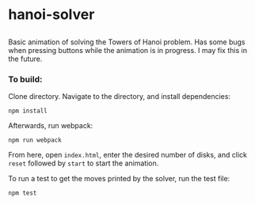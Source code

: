 # hanoi-solver

##

Basic animation of solving the Towers of Hanoi problem. Has some bugs when pressing buttons while the animation is in progress. I may fix this in the future.

### To build:
Clone directory. Navigate to the directory, and install dependencies:
```
npm install
```
Afterwards, run webpack:
```
npm run webpack
```
From here, open ```index.html```, enter the desired number of disks, and click ```reset``` followed by ```start``` to start the animation.

To run a test to get the moves printed by the solver, run the test file:
```
npm test
```